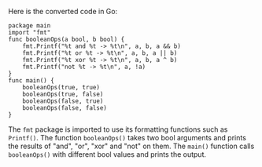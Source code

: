  Here is the converted code in Go:
```
package main
import "fmt"
func booleanOps(a bool, b bool) {
    fmt.Printf("%t and %t -> %t\n", a, b, a && b)
    fmt.Printf("%t or %t -> %t\n", a, b, a || b)
    fmt.Printf("%t xor %t -> %t\n", a, b, a ^ b)
    fmt.Printf("not %t -> %t\n", a, !a)
}
func main() {
    booleanOps(true, true)
    booleanOps(true, false)
    booleanOps(false, true)
    booleanOps(false, false)
}
```
The `fmt` package is imported to use its formatting functions such as `Printf()`. The function `booleanOps()` takes two bool arguments and prints the results of "and", "or", "xor" and "not" on them. The `main()` function calls `booleanOps()` with different bool values and prints the output.
